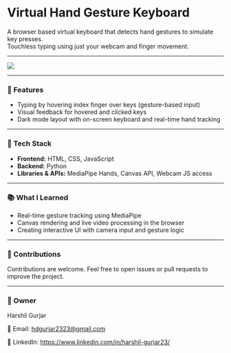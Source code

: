# Virtual Hand Gesture Keyboard 

A browser based virtual keyboard that detects hand gestures to simulate key presses.  
Touchless typing using just your webcam and finger movement.

---

<a href="https://virtual-keyboard-denny.netlify.app/" target="_blank">
  <img src="https://img.shields.io/badge/Live%20Demo-Click%20Here-brightgreen?style=for-the-badge" />
</a>

---

### 🔑 Features

- Typing by hovering index finger over keys (gesture-based input)
- Visual feedback for hovered and clicked keys
- Dark mode layout with on-screen keyboard and real-time hand tracking

---

### 🧰 Tech Stack

- **Frontend:** HTML, CSS, JavaScript  
- **Backend:** Python  
- **Libraries & APIs:** MediaPipe Hands, Canvas API, Webcam JS access

---

### 📚 What I Learned

- Real-time gesture tracking using MediaPipe
- Canvas rendering and live video processing in the browser
- Creating interactive UI with camera input and gesture logic

---

### 🤝 Contributions

Contributions are welcome. Feel free to open issues or pull requests to improve the project.

---

### 🧾 Owner 

Harshil Gurjar


📧 Email: hdgurjar2323@gmail.com

🔗 LinkedIn: https://www.linkedin.com/in/harshil-gurjar23/
